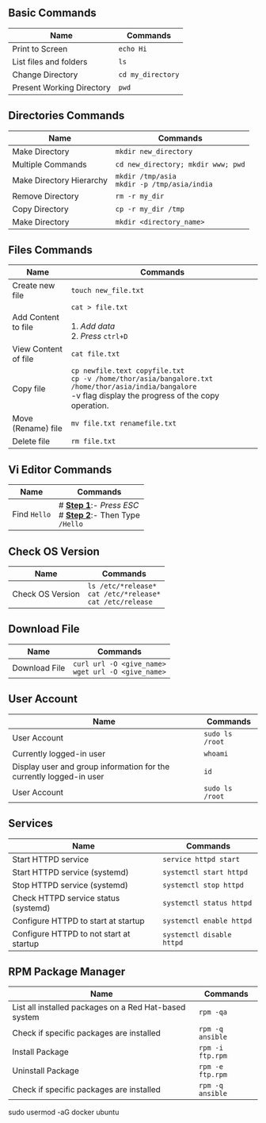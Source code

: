 ## Basic Commands

| Name                     | Commands           |
| ------------------------ | ------------------ |
| Print to Screen          | `echo Hi`          |
| List files and folders   | `ls`               |
| Change Directory         | `cd my_directory`  |
| Present Working Directory| `pwd`              |


## Directories Commands

| Name                           | Commands                                           |
| ------------------------------ | -------------------------------------------------- |
| Make Directory                 | `mkdir new_directory`                              |
| Multiple Commands              | `cd new_directory; mkdir www; pwd`                 |
| Make Directory Hierarchy       | `mkdir /tmp/asia` <br/> `mkdir -p /tmp/asia/india` |
| Remove Directory               | `rm -r my_dir`                                     |
| Copy Directory                 | `cp -r my_dir /tmp`                                |
| Make Directory                 | `mkdir <directory_name>`                           |


## Files Commands
| Name                        | Commands                                                                                   |
| --------------------------- | ------------------------------------------------------------------------------------------ |
| Create new file             | `touch new_file.txt`                                                                       |
| Add Content to file         | `cat > file.txt`  <br/><br/> 1. _Add data_  <br/> 2. _Press_  `ctrl+D`                 | 
| View Content of file        | `cat file.txt`                                                                             |
| Copy file                   | `cp newfile.text copyfile.txt` <br/> `cp -v /home/thor/asia/bangalore.txt /home/thor/asia/india/bangalore` <br/> -v flag display the progress of the copy operation.                  |
| Move (Rename) file          | `mv file.txt renamefile.txt`                                                               |
| Delete file                 | `rm file.txt`                                                                              |




## Vi Editor Commands

|Name              |Commands                                                                                           |
| -----------------| --------------------------------------------------------------------------------------------------|
| Find ```Hello``` | # <ins>**Step 1**</ins>:- _Press ESC_ <br/> # <ins>**Step 2**</ins>:- Then Type <br/>```/Hello``` |



## Check OS Version

|Name              |Commands                                                                          |
| -----------------| ---------------------------------------------------------------------------------|
| Check OS Version |```ls /etc/*release*``` <br/>```cat /etc/*release*``` <br/>```cat /etc/release``` |


## Download File

|Name           |Commands                                                         |
| --------------| ----------------------------------------------------------------|
| Download File |```curl url -O <give_name>``` <br/>```wget url -O <give_name>``` |

## User Account
| Name                                                                  | Commands                       |
| --------------------------------------------------------------------- | ------------------------------- |
| User Account                                                          | `sudo ls /root`                 |
| Currently logged-in user                                              | `whoami`                        |
| Display user and group information for the currently logged-in user   | `id`                            |
| User Account                                                          | `sudo ls /root`                 |


## Services
| Name                                    | Commands                                     |
| --------------------------------------- | -------------------------------------------- |
| Start HTTPD service                     | `service httpd start`                        |
| Start HTTPD service (systemd)           | `systemctl start httpd`                      |
| Stop HTTPD service (systemd)            | `systemctl stop httpd`                       |
| Check HTTPD service status (systemd)    | `systemctl status httpd`                     |
| Configure HTTPD to start at startup     | `systemctl enable httpd`                     |
| Configure HTTPD to not start at startup | `systemctl disable httpd`                    |


## RPM Package Manager
| Name                                                                      | Commands                                     |
| ------------------------------------------------------------------------- | -------------------------------------------- |
| List all installed packages on a Red Hat-based system                     | `rpm -qa`                                    |
| Check if specific packages are installed                                  | `rpm -q ansible`                             |
| Install Package                                                           | `rpm -i ftp.rpm`                             |
| Uninstall Package                                                         | `rpm -e ftp.rpm`                             |
| Check if specific packages are installed                                  | `rpm -q ansible`                             |




sudo usermod -aG docker ubuntu








